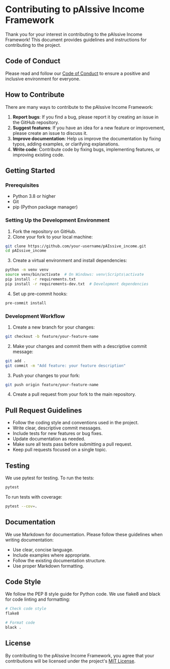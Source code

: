 # Contributing to pAIssive Income Framework

Thank you for your interest in contributing to the pAIssive Income Framework! This document provides guidelines and instructions for contributing to the project.

## Code of Conduct

Please read and follow our [Code of Conduct](CODE_OF_CONDUCT.md) to ensure a positive and inclusive environment for everyone.

## How to Contribute

There are many ways to contribute to the pAIssive Income Framework:

1. **Report bugs**: If you find a bug, please report it by creating an issue in the GitHub repository.
2. **Suggest features**: If you have an idea for a new feature or improvement, please create an issue to discuss it.
3. **Improve documentation**: Help us improve the documentation by fixing typos, adding examples, or clarifying explanations.
4. **Write code**: Contribute code by fixing bugs, implementing features, or improving existing code.

## Getting Started

### Prerequisites

- Python 3.8 or higher
- Git
- pip (Python package manager)

### Setting Up the Development Environment

1. Fork the repository on GitHub.
2. Clone your fork to your local machine:

```bash
git clone https://github.com/your-username/pAIssive_income.git
cd pAIssive_income
```

3. Create a virtual environment and install dependencies:

```bash
python -m venv venv
source venv/bin/activate  # On Windows: venv\Scripts\activate
pip install -r requirements.txt
pip install -r requirements-dev.txt  # Development dependencies
```

4. Set up pre-commit hooks:

```bash
pre-commit install
```

### Development Workflow

1. Create a new branch for your changes:

```bash
git checkout -b feature/your-feature-name
```

2. Make your changes and commit them with a descriptive commit message:

```bash
git add .
git commit -m "Add feature: your feature description"
```

3. Push your changes to your fork:

```bash
git push origin feature/your-feature-name
```

4. Create a pull request from your fork to the main repository.

## Pull Request Guidelines

- Follow the coding style and conventions used in the project.
- Write clear, descriptive commit messages.
- Include tests for new features or bug fixes.
- Update documentation as needed.
- Make sure all tests pass before submitting a pull request.
- Keep pull requests focused on a single topic.

## Testing

We use pytest for testing. To run the tests:

```bash
pytest
```

To run tests with coverage:

```bash
pytest --cov=.
```

## Documentation

We use Markdown for documentation. Please follow these guidelines when writing documentation:

- Use clear, concise language.
- Include examples where appropriate.
- Follow the existing documentation structure.
- Use proper Markdown formatting.

## Code Style

We follow the PEP 8 style guide for Python code. We use flake8 and black for code linting and formatting:

```bash
# Check code style
flake8

# Format code
black .
```

## License

By contributing to the pAIssive Income Framework, you agree that your contributions will be licensed under the project's [MIT License](../LICENSE).
